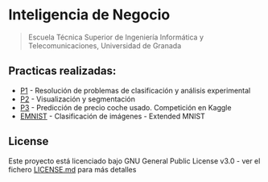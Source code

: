 # Inteligencia de Negocio
> Escuela Técnica Superior de Ingeniería Informática y Telecomunicaciones, Universidad de Granada

## Practicas realizadas:

- [P1](https://github.com/roronoasins/in-ugr/tree/main/p1) - Resolución de problemas de clasificación y análisis experimental
- [P2](https://github.com/roronoasins/in-ugr/tree/main/p2) - Visualización y segmentación
- [P3](https://github.com/roronoasins/in-ugr/tree/main/p3) - Predicción  de precio coche usado. Competición en Kaggle
- [EMNIST](https://github.com/roronoasins/in-ugr/tree/main/emnist) - Clasificación de imágenes - Extended MNIST

## License
Este proyecto está licenciado bajo GNU General Public License v3.0 - ver el fichero [LICENSE.md](LICENSE.md) para más detalles

